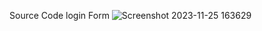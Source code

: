 Source Code login Form
![Screenshot 2023-11-25 163629](https://github.com/MbotixTech/Login-form/assets/143667670/4eed71b9-0346-4fa3-8319-71d30d9dd22d)
